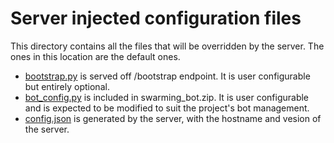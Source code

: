 # Server injected configuration files

This directory contains all the files that will be overridden by the server. The
ones in this location are the default ones.

*   [bootstrap.py](bootstrap.py) is served off /bootstrap endpoint. It is user
    configurable but entirely optional.
*   [bot_config.py](bot_config.py) is included in swarming_bot.zip. It is user
    configurable and is expected to be modified to suit the project's bot
    management.
*   [config.json](config.json) is generated by the server, with the hostname and
    vesion of the server.
